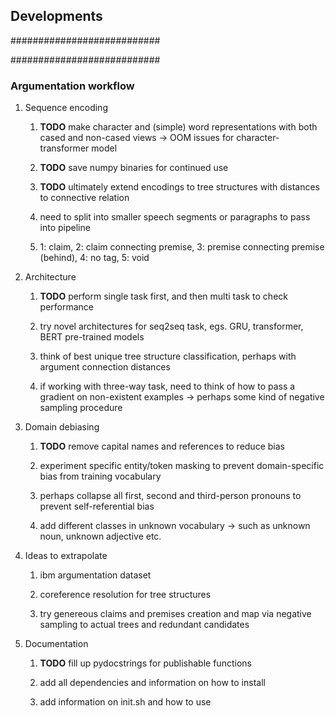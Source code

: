 Developments
------------

\#\#\#\#\#\#\#\#\#\#\#\#\#\#\#\#\#\#\#\#\#\#\#\#\#\#\#

\#\#\#\#\#\#\#\#\#\#\#\#\#\#\#\#\#\#\#\#\#\#\#\#\#\#\#

### Argumentation workflow

1.  Sequence encoding

    1.  **TODO** make character and (simple) word
        representations with both cased and non-cased views -\> OOM
        issues for character-transformer model

    2.  **TODO** save numpy binaries for continued use

    3.  **TODO** ultimately extend encodings to tree
        structures with distances to connective relation

    4.  need to split into smaller speech segments or paragraphs to pass
        into pipeline

    5.  1: claim, 2: claim connecting premise, 3: premise connecting
        premise (behind), 4: no tag, 5: void

2.  Architecture

    1.  **TODO** perform single task first, and then multi
        task to check performance

    2.  try novel architectures for seq2seq task, egs. GRU, transformer,
        BERT pre-trained models

    3.  think of best unique tree structure classification, perhaps with
        argument connection distances

    4.  if working with three-way task, need to think of how to pass a
        gradient on non-existent examples -\> perhaps some kind of
        negative sampling procedure

3.  Domain debiasing

    1.  **TODO** remove capital names and references to
        reduce bias

    2.  experiment specific entity/token masking to prevent
        domain-specific bias from training vocabulary

    3.  perhaps collapse all first, second and third-person pronouns to
        prevent self-referential bias

    4.  add different classes in unknown vocabulary -\> such as unknown
        noun, unknown adjective etc.

4.  Ideas to extrapolate

    1.  ibm argumentation dataset

    2.  coreference resolution for tree structures

    3.  try genereous claims and premises creation and map via negative
        sampling to actual trees and redundant candidates

5.  Documentation

    1.  **TODO** fill up pydocstrings for publishable
        functions

    2.  add all dependencies and information on how to install

    3.  add information on init.sh and how to use
